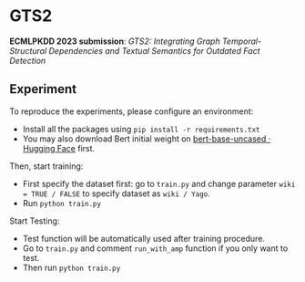 # GTS2

**ECMLPKDD 2023 submission**: *GTS2: Integrating Graph Temporal-Structural Dependencies and Textual Semantics for Outdated Fact Detection*

## Experiment

To reproduce the experiments, please configure an environment:

- Install all the packages using  `pip install -r requirements.txt`
- You may also download Bert initial weight on [bert-base-uncased · Hugging Face](https://huggingface.co/bert-base-uncased) first.

Then, start training:

- First specify the dataset first: go to `train.py` and change parameter `wiki = TRUE / FALSE` to specify dataset as `wiki / Yago`.
- Run `python train.py`

 Start Testing:

- Test function will be automatically used after training procedure.
- Go to `train.py` and comment `run_with_amp` function if you only want to test.
- Then run `python train.py`
